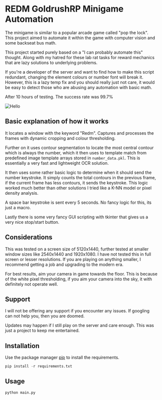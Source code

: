 # REDM GoldrushRP Minigame Automation

The minigame is similar to a popular arcade game called "pop the lock". This project aimed to automate it within the game with computer vision and some backseat bus math. 

This project started purely based on a "I can probably automate this" thought. Along with my hatred for these lab rat tasks for reward mechanics that are lazy solutions to underlying problems.

If you're a developer of the server and want to find how to make this script redundant, changing the element colours or number font will break it. However, this is a lazy temp fix and you should really just not care, it would be easy to detect those who are abusing any automation with basic math. 

After 10 hours of testing. The success rate was 99.7% 

![Hello](https://i.imgur.com/i4NPnbv.png)

## Basic explanation of how it works
It locates a window with the keyword "Redm". Captures and processes the frames with dynamic cropping and colour thresholding. 

Further on it uses contour segmentation to locate the most central contour which is always the number, which it then uses to template match from predefined image template arrays stored in `number_data.pkl`. This is essentially a very fast and lightweight OCR solution.

It then uses some rather basic logic to determine when it should send the number keystroke. It simply counts the total contours in the previous frame, if the current frame has less contours, it sends the keystroke. This logic worked much better than other solutions I tried like a K-NN model or pixel density analysis. 

A space bar keystroke is sent every 5 seconds. No fancy logic for this, its just a macro. 

Lastly there is some very fancy GUI scripting with tkinter that gives us a very nice stop/start button. 

## Considerations
This was tested on a screen size of 5120x1440, further tested at smaller window sizes like 2540x1440 and 1920x1080. I have not tested this in full screen or lesser resolutions. If you are playing on anything smaller, I recommend getting a job and upgrading to the modern era. 

For best results, aim your camera in game towards the floor. This is because of the white pixel thresholding, if you aim your camera into the sky, it with definitely not operate well. 


## Support
I will not be offering any support if you encounter any issues. If googling can not help you, then you are doomed. 

Updates may happen if I still play on the server and care enough. This was just a project to keep me entertained. 


## Installation

Use the package manager [pip](https://pip.pypa.io/en/stable/) to install the requirements.

```python
pip install -r requirements.txt
```

## Usage

```bash
python main.py
```

